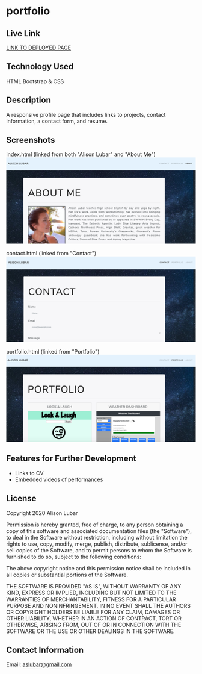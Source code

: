 # portfolio

## Live Link
[LINK TO DEPLOYED PAGE](https://theoriginalison.github.io/portfolio/)

## Technology Used
HTML
Bootstrap & CSS

## Description
A responsive profile page that includes links to projects, contact information, a contact form, and resume.

## Screenshots

index.html (linked from both "Alison Lubar" and "About Me")
![Screenshot of the "About Me" / "Alison Lubar" page featuring a picture of Alison along with her bio"](./ReadMeImages/AboutMe.png)

contact.html (linked from "Contact")
![Screenshot of the "Contact" page featuring a box to enter name, email address, and a message to Alison.](./ReadMeImages/Contact.png)

portfolio.html (linked from "Portfolio")
![Screenshot of the "Portfolio" page showing four recent projects](./ReadMeImages/Portfolio.png)

## Features for Further Development
- Links to CV
- Embedded videos of performances

## License

Copyright 2020 Alison Lubar

Permission is hereby granted, free of charge, to any person obtaining a copy of this software and associated documentation files (the "Software"), to deal in the Software without restriction, including without limitation the rights to use, copy, modify, merge, publish, distribute, sublicense, and/or sell copies of the Software, and to permit persons to whom the Software is furnished to do so, subject to the following conditions:

The above copyright notice and this permission notice shall be included in all copies or substantial portions of the Software.

THE SOFTWARE IS PROVIDED "AS IS", WITHOUT WARRANTY OF ANY KIND, EXPRESS OR IMPLIED, INCLUDING BUT NOT LIMITED TO THE WARRANTIES OF MERCHANTABILITY, FITNESS FOR A PARTICULAR PURPOSE AND NONINFRINGEMENT. IN NO EVENT SHALL THE AUTHORS OR COPYRIGHT HOLDERS BE LIABLE FOR ANY CLAIM, DAMAGES OR OTHER LIABILITY, WHETHER IN AN ACTION OF CONTRACT, TORT OR OTHERWISE, ARISING FROM, OUT OF OR IN CONNECTION WITH THE SOFTWARE OR THE USE OR OTHER DEALINGS IN THE SOFTWARE.

## Contact Information
Email: aslubar@gmail.com
